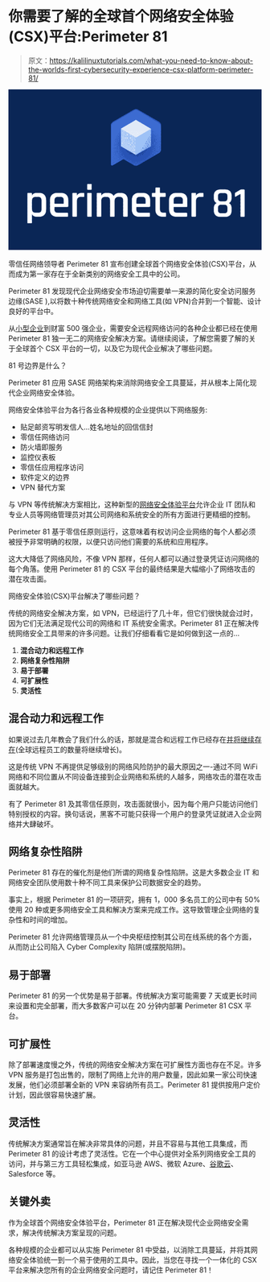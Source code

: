 # 你需要了解的全球首个网络安全体验(CSX)平台:Perimeter 81

> 原文：<https://kalilinuxtutorials.com/what-you-need-to-know-about-the-worlds-first-cybersecurity-experience-csx-platform-perimeter-81/>

[![](img//2a36dfa40f21f7b0a2580d1f17efbd1b.png)](https://blogger.googleusercontent.com/img/a/AVvXsEhB2Qo2X24NVoED-gImZ-x1_6hiPVQxOFbngDY041AE6fU_lvmPuVJtYvc9uZqQzwRWXsB2sticdAuHdQuFOXOUSpIJDFAZ5badurKTpgXXecLrHecnuWvK16gWJ5MEbobn2GIc2ZTRKi3GFi-gKkZpvQRzEDArmJbmUPZqzEEj81S16AFppKnH6ICduw=s16000)

零信任网络领导者 Perimeter 81 宣布创建全球首个网络安全体验(CSX)平台，从而成为第一家存在于全新类别的网络安全工具中的公司。

Perimeter 81 发现现代企业网络安全市场迫切需要单一来源的简化安全访问服务边缘(SASE ),以将数十种传统网络安全和网络工具(如 VPN)合并到一个智能、设计良好的平台中。

从[小型企业](https://kalilinuxtutorials.com/the-top-it-and-tech-challenges-for-businesses-in-2019/)到财富 500 强企业，需要安全远程网络访问的各种企业都已经在使用 Perimeter 81 独一无二的网络安全解决方案。请继续阅读，了解您需要了解的关于全球首个 CSX 平台的一切，以及它为现代企业解决了哪些问题。

81 号边界是什么？

Perimeter 81 应用 SASE 网络架构来消除网络安全工具蔓延，并从根本上简化现代企业网络安全体验。

网络安全体验平台为各行各业各种规模的企业提供以下网络服务:

*   贴足邮资写明发信人…姓名地址的回信信封
*   零信任网络访问
*   防火墙即服务
*   监控仪表板
*   零信任应用程序访问
*   软件定义的边界
*   VPN 替代方案

与 VPN 等传统解决方案相比，这种新型的[网络安全体验平台](https://www.perimeter81.com/)允许企业 IT 团队和专业人员等网络管理员对其公司网络和系统安全的所有方面进行更精细的控制。

Perimeter 81 基于零信任原则运行，这意味着有权访问企业网络的每个人都必须被授予非常明确的权限，以便只访问他们需要的系统和应用程序。

这大大降低了网络风险，不像 VPN 那样，任何人都可以通过登录凭证访问网络的每个角落。使用 Perimeter 81 的 CSX 平台的最终结果是大幅缩小了网络攻击的潜在攻击面。

网络安全体验(CSX)平台解决了哪些问题？

传统的网络安全解决方案，如 VPN，已经运行了几十年，但它们很快就会过时，因为它们无法满足现代公司的网络和 IT 系统安全需求。Perimeter 81 正在解决传统网络安全工具带来的许多问题。让我们仔细看看它是如何做到这一点的…

1.  **混合动力和远程工作**
2.  **网络复杂性陷阱**
3.  **易于部署**
4.  **可扩展性**
5.  **灵活性**

## **混合动力和远程工作**

如果说过去几年教会了我们什么的话，那就是混合和远程工作已经存在[并将继续存在](https://www.forbes.com/sites/joemckendrick/2021/08/31/remote-and-hybrid-work-is-here-to-stay-and-thats-why-quality-of-worklife-matters/?sh=384276d27091)(全球远程员工的数量将继续增长)。

这是传统 VPN 不再提供足够级别的网络风险防护的最大原因之一-通过不同 WiFi 网络和不同位置从不同设备连接到企业网络和系统的人越多，网络攻击的潜在攻击面就越大。

有了 Perimeter 81 及其零信任原则，攻击面就很小，因为每个用户只能访问他们特别授权的内容。换句话说，黑客不可能只获得一个用户的登录凭证就进入企业网络并大肆破坏。

## **网络复杂性陷阱**

Perimeter 81 存在的催化剂是他们所谓的网络复杂性陷阱。这是大多数企业 IT 和网络安全团队使用数十种不同工具来保护公司数据安全的趋势。

事实上，根据 Perimeter 81 的一项研究，拥有 1，000 多名员工的公司中有 50%使用 20 种或更多网络安全工具和解决方案来完成工作。这导致管理企业网络的复杂性和时间的增加。

Perimeter 81 允许网络管理员从一个中央枢纽控制其公司在线系统的各个方面，从而防止公司陷入 Cyber Complexity 陷阱(或摆脱陷阱)。

## **易于部署**

Perimeter 81 的另一个优势是易于部署。传统解决方案可能需要 7 天或更长时间来设置和完全部署，而大多数客户可以在 20 分钟内部署 Perimeter 81 CSX 平台。

## **可扩展性**

除了部署速度慢之外，传统的网络安全解决方案在可扩展性方面也存在不足。许多 VPN 服务是打包出售的，限制了网络上允许的用户数量，因此如果一家公司快速发展，他们必须部署全新的 VPN 来容纳所有员工。Perimeter 81 提供按用户定价计划，因此很容易快速扩展。

## **灵活性**

传统解决方案通常旨在解决非常具体的问题，并且不容易与其他工具集成，而 Perimeter 81 的设计考虑了灵活性。它在一个中心提供对全系列网络安全工具的访问，并与第三方工具轻松集成，如亚马逊 AWS、微软 Azure、[谷歌云](https://kalilinuxtutorials.com/kubebot-slackbot-google-cloud/)、Salesforce 等。

## **关键外卖**

作为全球首个网络安全体验平台，Perimeter 81 正在解决现代企业网络安全需求，解决传统解决方案呈现的问题。

各种规模的企业都可以从实施 Perimeter 81 中受益，以消除工具蔓延，并将其网络安全体验统一到一个易于使用的工具中。因此，当您在寻找一个一体化的 CSX 平台来解决您所有的企业网络安全问题时，请记住 Perimeter 81！
